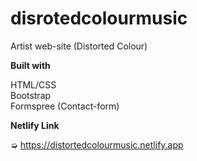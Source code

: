 # disrotedcolourmusic

Artist web-site (Distorted Colour)

**Built with**

HTML/CSS<br>
Bootstrap<br>
Formspree (Contact-form)

**Netlify Link** 

➭ https://distortedcolourmusic.netlify.app

